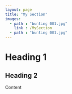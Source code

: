 ```yaml
---
layout: page
title: "My Section" 
images:
  - path : "bunting 001.jpg"
    link : /MySection
  - path : "bunting 001.jpg"
---
```


# Heading 1

## Heading 2

Content
